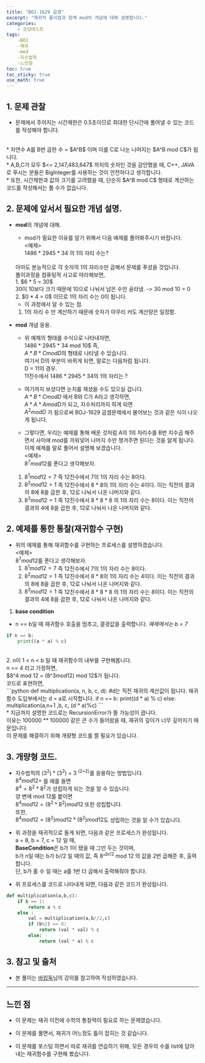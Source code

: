 ```yaml
---
title: "BOJ-1629 곱셈"
excerpt: "재귀적 풀이법과 함께 mod의 개념에 대해 설명합니다."
categories:
    - 코딩테스트
tags:
    -BOJ
    -재귀
    -mod
    -지수법칙
    -느낀점
toc: true
toc_sticky: true
use_math: true
---
```


## 1. 문제 관찰
* 문제에서 주어지는 시간제한은 0.5초이므로 최대한 단시간에 풀어낼 수 있는 코드를 작성해야 합니다.<br/>
<br/>
* 자연수 A를 B번 곱한 수 = $A^B$ 이며 이를 C로 나눈 나머지는 $A^B mod C$가 됩니다.
<br/>
* A,B,C가 모두 $<= 2,147,483,647$ 까지의 숫자인 것을 감안했을 때, C++, JAVA로 푸시는 분들은 BigInteger를 사용하는 것이 안전하다고 생각합니다.
<br/>
* 또한, 시간제한과 값의 크기를 고려했을 때, 단순히 $A^B mod C$ 형태로 계산하는 코드를 작성해서는 풀 수가 없습니다.
<br/>

## 2. 문제에 앞서서 필요한 개념 설명.
* **mod**의 개념에 대해.<br/>
    * mod가 필요한 이유를 알기 위해서 다음 예제를 풀어봐주시기 바랍니다.<br/>
    <예제><br/>
    1486 * 2945 * 34 의 1의 자리 수는?<br/>
    <br/>
    아마도 본능적으로 각 숫자의 1의 자리수만 곱해서 문제를 푸셨을 것입니다.<br/>
    풀이과정을 컴퓨팅적 사고로 따라해보면, <br/>
    1. $6 * 5 = 30$<br/>
    30이 10보다 크기 때문에 10으로 나눠서 남은 수만 골라냄. -> 30 mod 10 = 0<br/>
    2. $0 * 4 = 0$ 이므로 1의 자리 수는 0이 됩니다.<br/>

    * 이 과정에서 알 수 있는 점.<br/>
    1. 1의 자리 수 만 계산하기 때문에 숫자가 아무리 커도 계산량은 일정함.<br/>

* **mod** 개념 응용.<br/>
    * 위 예제의 형태를 수식으로 나타내자면,<br/>
    1486 * 2945 * 34 mod 10$ 즉,<br/>
    $A * B * C mod D$의 형태로 나타낼 수 있습니다.<br/>
    여기서 D의 부분이 바뀌게 되면, 말로는 다음처럼 됩니다.<br/>
    D = 11의 경우.<br/>
    11진수에서 1486 * 2945 * 34의 1의 자리는 ?<br/>

    * 여기까지 보셨다면 눈치를 채셨을 수도 있으실 겁니다.<br/>
    $A * B * C mod D$ 에서 B와 C가 A라고 생각하면,<br/>
    $A * A * A mod D$가 되고, 지수처리까지 하게 되면<br/>
    $A ^ 2 mod D$ 가 됨으로써 BOJ-1629 곱셈문제에서 물어보는 것과 같은 식이 나오게 됩니다.<br/>

    * 그렇다면, 우리는 예제를 통해 배운 것처럼 A의 1의 자리수를 B번 지수곱 해주면서 사이에 mod를 끼워넣어 나머지 수만 챙겨주면 된다는 것을 알게 됩니다. <br/>
    이제 예제를 말로 풀어서 설명해 보겠습니다.<br/>
    <예제><br/>
    $8^7 mod 12$를 푼다고 생각해보자.<br/>
    1. $8^1 mod 12 = 7$ 즉 12진수에서 7의 1의 자리 수는 8이다.<br/>
    2. $8^2 mod 12 = 1$ 즉 12진수에서 8 * 8의 1의 자리 수는 4이다. 이는 직전의 결과의 8에 8을 곱한 후, 12로 나눠서 나온 나머지와 같다.<br/>
    3. $8^3 mod 12 = 1$ 즉 12진수에서 8 * 8 * 8 의 1의 자리 수는 8이다. 이는 직전의 결과의 4에 8을 곱한 후, 12로 나눠서 나온 나머지와 같다.<br/>


## 2. 예제를 통한 통찰(재귀함수 구현)

* 위의 예제를 통해 재귀함수를 구현하는 프로세스를 설명하겠습니다.<br/>
    <예제><br/>
    $8^7 mod 12$를 푼다고 생각해보자.<br/>
    1. $8^1 mod 12 = 7$ 즉 12진수에서 7의 1의 자리 수는 8이다.<br/>
    2. $8^2 mod 12 = 1$ 즉 12진수에서 8 * 8의 1의 자리 수는 4이다. 이는 직전의 결과의 8에 8을 곱한 후, 12로 나눠서 나온 나머지와 같다.<br/>
    3. $8^3 mod 12 = 1$ 즉 12진수에서 8 * 8 * 8 의 1의 자리 수는 8이다. 이는 직전의 결과의 4에 8을 곱한 후, 12로 나눠서 나온 나머지와 같다.<br/>

1. **base condition**<br/>
* n == b일 때 재귀함수 호출을 멈추고, 결괏값을 출력합니다. *예제에서는 b = 7*<br/>
```python
if n == b:
    print((a * a) % c)
``` 
<br/>
2. n이 1 < n < b 일 때 재귀함수의 내부를 구현해봅니다. <br/>
n == 4 라고 가정하면,<br/>
$8^4 mod 12 = (8^3mod12) mod 12$가 됩니다.<br/>
코드로 표현하면,<br/>
```python
def multiplication(a, n, b, c, d): #d는 직전 재귀의 계산값이 됩니다. 재귀함수 도입부에서는 d = a로 시작합니다.
    if n == b:
        print((d * a) % c)
    else:
        multiplication(a,n+1 ,b, c, (d * a)%c)
```
<br/>
* 지금까지 설명한 코드로는 RecursionError가 뜰 가능성이 큽니다. <br/>
이유는 100000 ** 100000 같은 큰 수가 들어왔을 때, 재귀의 깊이가 너무 깊어지기 때문입니다.<br/> 이 문제를 해결하기 위해 개량형 코드를 짤 필요가 있습니다.<br/>

## 3. 개량형 코드.
* 지수법칙의 $(3 ^ 2) * (3 ^2)$ = 3 <sup>(2+2)</sup>를 응용하는 방법입니다.<br/>
$8^4 mod 12 =$ 를 예를 들면 <br/>
$8^4 = 8^2 * 8^2$가 성립하게 되는 것을 알 수 있습니다.<br/>
양 변에 mod 12를 붙이면<br/>
$8^4 mod 12 = (8^2*8 ^2)mod 12$ 또한 성립합니다.<br/>
또한,<br/>
$8^4 mod 12 = (8^2) mod12 * (8 ^2)mod 12$도 성립하는 것을 알 수가 있습니다.<br/>

* 위 과정을 재귀적으로 돌게 되면, 다음과 같은 프로세스가 완성됩니다.<br/>
a = 8, b = 7, c = 12 일 때,<br/>
**BaseCondition**은 b가 1이 됐을 때 그만 두는 것이며,<br/>
b가 n일 때는 b가 b//2 일 때의 값, 즉 8^<sup>b//2</sup> mod 12 의 값을 2번 곱해준 후, 출력합니다.<br/>
단, b가 홀 수 일 때는 a를 1번 더 곱해서 출력해줘야 합니다.<br/>

* 위 프로세스를 코드로 나타내게 되면, 다음과 같은 코드가 완성됩니다.<br/>
```python
def multiplication(a,b,c):
    if b == 1:
        return a % c
    else :
        val = multiplication(a,b//2,c)
        if (b%2) == 0:
            return (val * val) % c
        else:
            return (val * a) % c
```

## 3. 참고 및 출처
* 본 풀이는 [바킹독](https://baaaaaaaaaaaaaaaaaaaaaaarkingdog.tistory.com/943?category=773649)님의 강의를 참고하여 작성하였습니다.<br/>
---
## 느낀 점
* 이 문제는 재귀 이전에 수학의 통찰력이 필요로 하는 문제였습니다.<br/>

* 이 문제를 풀면서, 재귀가 어느정도 틀이 잡히는 것 같습니다.<br/>

* 이 문제를 포스팅 하면서 따로 재귀를 연습하기 위해, 모든 경우의 수를 list에 담아내는 재귀함수를 구현해 봤습니다.<br/>